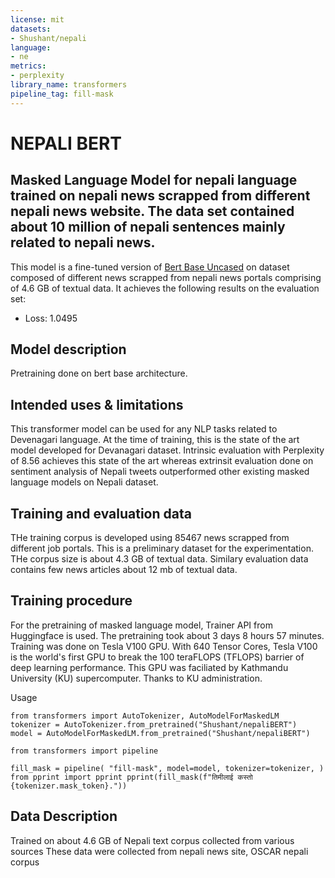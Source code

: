 ```yaml
---
license: mit
datasets:
- Shushant/nepali
language:
- ne
metrics:
- perplexity
library_name: transformers
pipeline_tag: fill-mask
---
```

# NEPALI BERT
## Masked Language Model for nepali language trained on nepali news scrapped from different nepali news website. The data set contained about 10 million of nepali sentences mainly related to nepali news.

This model is a fine-tuned version of [Bert Base Uncased](https://huggingface.co/bert-base-uncased) on dataset composed of different news scrapped from nepali news portals comprising of 4.6 GB of textual data.
It achieves the following results on the evaluation set:
- Loss: 1.0495

## Model description

Pretraining done on bert base architecture. 

## Intended uses & limitations
This transformer model can be used for any NLP tasks related to Devenagari language. At the time of training, this is the state of the art model developed 
for Devanagari dataset. Intrinsic evaluation with Perplexity of 8.56 achieves this state of the art whereas extrinsit evaluation done on sentiment analysis of Nepali tweets outperformed other existing 
masked language models on Nepali dataset. 
## Training and evaluation data
THe training corpus is developed using 85467 news scrapped from different job portals. This is a preliminary dataset 
for the experimentation. THe corpus size is about 4.3 GB of textual data. Similary evaluation data contains few news articles about 12 mb of textual data.

## Training procedure
For the pretraining of masked language model, Trainer API from Huggingface is used. The pretraining took about 3 days 8 hours 57 minutes. Training was done on Tesla V100 GPU. 
With 640 Tensor Cores, Tesla V100 is the world's first GPU to break the 100 teraFLOPS (TFLOPS) barrier of deep learning performance. This GPU was faciliated by Kathmandu University (KU) supercomputer. 
Thanks to KU administration.

Usage
```
from transformers import AutoTokenizer, AutoModelForMaskedLM
tokenizer = AutoTokenizer.from_pretrained("Shushant/nepaliBERT")
model = AutoModelForMaskedLM.from_pretrained("Shushant/nepaliBERT")

from transformers import pipeline

fill_mask = pipeline( "fill-mask", model=model, tokenizer=tokenizer, ) 
from pprint import pprint pprint(fill_mask(f"तिमीलाई कस्तो {tokenizer.mask_token}."))
```

## Data Description
Trained on about 4.6 GB of Nepali text corpus collected from various sources
These data were collected from nepali news site, OSCAR nepali corpus